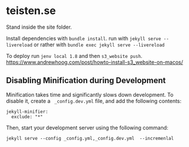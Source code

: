 # teisten.se

Stand inside the site folder.

Install dependencies with `bundle install`. 
run with `jekyll serve --livereload`
or rather with `bundle exec jekyll serve --livereload`

To deploy run `jenv local 1.8` and then `s3_website push`.
https://www.andrewhoog.com/post/howto-install-s3_website-on-macos/

## Disabling Minification during Development
Minification takes time and significantly slows down development. To disable it, create a ` _config.dev.yml` file, and add the following contents:
```
jekyll-minifier:
  exclude: "*"
  ```

Then, start your development server using the following command:
```
jekyll serve --config _config.yml,_config.dev.yml  --incremenlal
```

